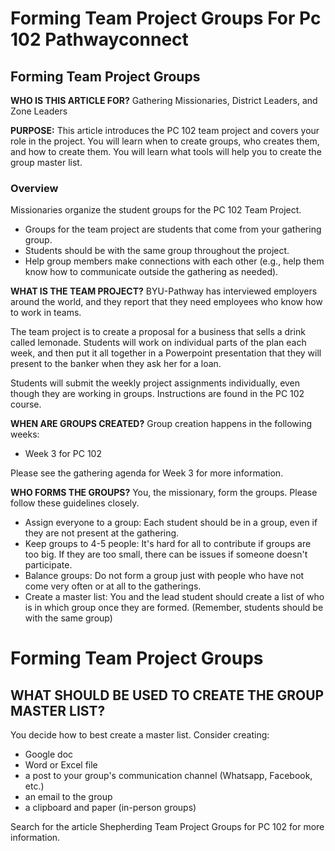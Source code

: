 # Forming Team Project Groups For Pc 102 Pathwayconnect

## Forming Team Project Groups

**WHO IS THIS ARTICLE FOR?**
Gathering Missionaries, District Leaders, and Zone Leaders

**PURPOSE:**
This article introduces the PC 102 team project and covers your role in the project. You will learn when to create groups, who creates them, and how to create them. You will learn what tools will help you to create the group master list.

### Overview
Missionaries organize the student groups for the PC 102 Team Project.

- Groups for the team project are students that come from your gathering group.
- Students should be with the same group throughout the project.
- Help group members make connections with each other (e.g., help them know how to communicate outside the gathering as needed).

**WHAT IS THE TEAM PROJECT?**
BYU-Pathway has interviewed employers around the world, and they report that they need employees who know how to work in teams.

The team project is to create a proposal for a business that sells a drink called lemonade. Students will work on individual parts of the plan each week, and then put it all together in a Powerpoint presentation that they will present to the banker when they ask her for a loan.

Students will submit the weekly project assignments individually, even though they are working in groups. Instructions are found in the PC 102 course.

**WHEN ARE GROUPS CREATED?**
Group creation happens in the following weeks:

- Week 3 for PC 102

Please see the gathering agenda for Week 3 for more information.

**WHO FORMS THE GROUPS?**
You, the missionary, form the groups. Please follow these guidelines closely.

- Assign everyone to a group: Each student should be in a group, even if they are not present at the gathering.
- Keep groups to 4-5 people: It's hard for all to contribute if groups are too big. If they are too small, there can be issues if someone doesn't participate.
- Balance groups: Do not form a group just with people who have not come very often or at all to the gatherings.
- Create a master list: You and the lead student should create a list of who is in which group once they are formed. (Remember, students should be with the same group)

# Forming Team Project Groups

## WHAT SHOULD BE USED TO CREATE THE GROUP MASTER LIST?

You decide how to best create a master list. Consider creating:

- Google doc
- Word or Excel file
- a post to your group's communication channel (Whatsapp, Facebook, etc.)
- an email to the group
- a clipboard and paper (in-person groups)

Search for the article Shepherding Team Project Groups for PC 102 for more information.

